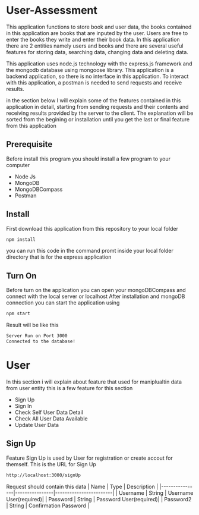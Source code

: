 # User-Assessment

This application functions to store book and user data, the books contained in this application are books that are inputed by the user. Users are free to enter the books they write and enter their book data. In this application there are 2 entities namely users and books and there are several useful features for storing data, searching data, changing data and deleting data.

This application uses node.js technology with the express.js framework and the mongodb database using mongoose library. This application is a backend application, so there is no interface in this application. To interact with this application, a postman is needed to send requests and receive results.

in the section below I will explain some of the features contained in this application in detail, starting from sending requests and their contents and receiving results provided by the server to the client. The explanation will be sorted from the begining or installation until you get the last or final feature from this application 

## Prerequisite
Before install this program you should install a few program to your computer
* Node Js
* MongoDB
* MongoDBCompass
* Postman

## Install
First download this application from this repository to your local folder
```bash
npm install 
````
you can run this code in the command promt inside your local folder directory
that is for the express application

## Turn On
Before turn on the application you can open your mongoDBCompass and connect with the local server or localhost 
After installation and mongoDB connection you can start the application using 
```bash
npm start 
````
Result will be like this
```bash
Server Run on Port 3000
Connected to the database!
````

# User
In this section i will explain about feature that used for maniplualtin data from user entity
this is a few feature for this section 
* Sign Up
* Sign In
* Check Self User Data Detail
* Check All User Data Available
* Update User Data

## Sign Up 
Feature Sign Up is used by User for registration or create accout for themself.
This is the URL for Sign Up 
```bash
http://localhost:3000/signUp
```
Request should contain this data
| Name           | Type           | Description            |
|----------------|----------------|------------------------|
| Username       | String         | Username User(required)|
| Password       | String         | Password User(required)|
| Password2      | String         | Confirmation Password  |
